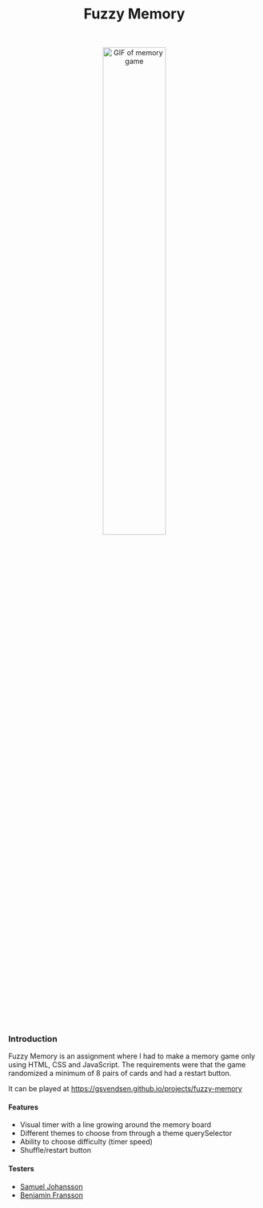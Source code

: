 <h1 align="center">Fuzzy Memory</h1> <br>
<p align="center">
    <img alt="GIF of memory game" title="Fuzzy Memory" src="https://media.giphy.com/media/2ywgbqJMF7jI1dTyVR/giphy.gif" width="50%">
</p>

### Introduction
Fuzzy Memory is an assignment where I had to make a memory game only using HTML, CSS and JavaScript. The requirements were that the game randomized a minimum of 8 pairs of cards and had a restart button.

It can be played at https://gsvendsen.github.io/projects/fuzzy-memory

#### Features
- Visual timer with a line growing around the memory board
- Different themes to choose from through a theme querySelector
- Ability to choose difficulty (timer speed)
- Shuffle/restart button

#### Testers
- [Samuel Johansson](https://github.com/WebSamuel90)
- [Benjamin Fransson](https://github.com/erhuz)
